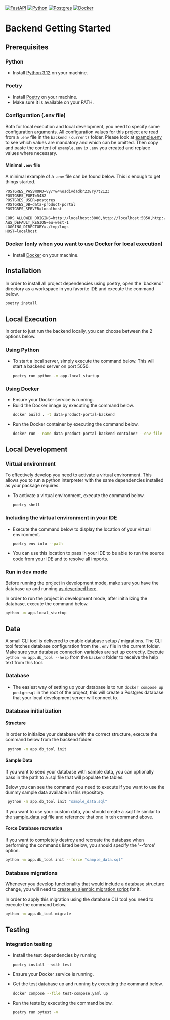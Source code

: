 [![FastAPI][FastAPI]][FastAPI-url]
[![Python][Python]][Python-url]
[![Postgres][Postgres]][Postgres-url]
[![Docker][Docker]][Docker-url]


# Backend Getting Started

## Prerequisites

### Python
- Install [Python 3.12](https://www.python.org/downloads) on your machine.

### Poetry
- Install [Poetry](https://python-poetry.org/docs/#installation) on your machine.
- Make sure it is available on your PATH.

### Configuration (.env file)

Both for local execution and local development, you need to specify some configuration arguments.
All configuration values for this project are read from a `.env` file in the `backend (current)` folder.
Please look at [example.env](../example.env) to see which values are mandatory and which can be omitted.
Then copy and paste the content of `example.env` to `.env` you created and replace values where necessary.

#### Minimal `.env` file
A minimal example of a `.env` file can be found below. This is enough to get things started.
```
POSTGRES_PASSWORD=vy/*&4%osdivdadkr238ry7t2123
POSTGRES_PORT=5432
POSTGRES_USER=postgres
POSTGRES_DB=data-product-portal
POSTGRES_SERVER=localhost

CORS_ALLOWED_ORIGINS=http://localhost:3000,http://localhost:5050,http://localhost:8080
AWS_DEFAULT_REGION=eu-west-1
LOGGING_DIRECTORY=./tmp/logs
HOST=localhost
```

### Docker (only when you want to use Docker for local execution)
- Install [Docker](https://docs.docker.com/get-docker/) on your machine.

## Installation

In order to install all project dependencies using poetry, open the 'backend' directory as a workspace in you favorite IDE and execute the command below.
  ```sh
  poetry install
  ```

## Local Execution

In order to just run the backend locally, you can choose between the 2 options below.

### Using Python

- To start a local server, simply execute the command below. This will start a backend server on port 5050.
  ```sh
  poetry run python -m app.local_startup
  ```

### Using Docker
- Ensure your Docker service is running.
- Build the Docker image by executing the command below.
  ```sh
  docker build . -t data-product-portal-backend
  ```
- Run the Docker container by executing the command below.
  ```sh
  docker run --name data-product-portal-backend-container --env-file .env -p 3000:8080  data-product-portal-backend
  ```

## Local Development

### Virtual environment
To effectively develop you need to activate a virtual environment. This allows you to run a python interpreter with the same dependencies installed as your package requires.
- To activate a virtual environment, execute the command below.
  ```sh
  poetry shell
  ```

### Including the virtual environment in your IDE
- Execute the command below to display the location of your virtual environment.
  ```sh
  poetry env info --path
  ```
- You can use this location to pass in your IDE to be able to run the source code from your IDE and to resolve all imports.


### Run in dev mode

Before running the project in development mode, make sure you have the database up and
running [as described here](#Database-initialization).

In order to run the project in development mode, after initializing the database, execute the command below.
  ```sh
  python -m app.local_startup
  ```

## Data
A small CLI tool is delivered to enable database setup / migrations.
The CLI tool fetches database configuration from the `.env` file in the current folder. Make sure your database connection variables are set
up correctly.
Execute `python -m app.db_tool --help` from the `backend` folder to receive the help text from this tool.

### Database
- The easiest way of setting up your database is to run `docker compose up postgresql` in the root of the project, this will create a Postgres database that your local development server will connect to.

### Database initialization
#### Structure
In order to initialize your database with the correct structure, execute the command below from the backend folder.
 ```sh
  python -m app.db_tool init
  ```

#### Sample Data
If you want to seed your database with sample data, you can optionally pass in the path to a .sql file that will populate the tables.

Below you can see the command you need to execute if you want to use the dummy sample data available in this repository.
 ```sh
  python -m app.db_tool init "sample_data.sql"
  ```
If you want to use your custom data, you should create a .sql file similar to the [sample_data.sql](sample_data.sql) file and reference that one in teh command above.

#### Force Database recreation
If you want to completely destroy and recreate the database when performing the commands listed below, you should specify the '--force' option.
  ```sh
  python -m app.db_tool init --force "sample_data.sql"
  ```

### Database migrations
Whenever you develop functionality that would include a database structure change, you will need to [create an alembic migration script](https://alembic.sqlalchemy.org/en/latest/tutorial.html#create-a-migration-script) for it.

In order to apply this migration using the database CLI tool you need to execute the command below.
  ```sh
  python -m app.db_tool migrate
  ```

## Testing
### Integration testing
- Install the test dependencies by running

  ```
  poetry install --with test
  ```
- Ensure your Docker service is running.
- Get the test database up and running by executing the command below.

  ```sh
  docker compose --file test-compose.yaml up
  ```

- Run the tests by executing the command below.

  ```sh
  poetry run pytest -v
  ```

<!-- MARKDOWN LINKS & IMAGES -->
<!-- https://www.markdownguide.org/basic-syntax/#reference-style-links -->

[FastAPI]: https://img.shields.io/badge/FastAPI-005571?style=for-the-badge&logo=fastapi

[FastAPI-url]: https://fastapi.tiangolo.com

[Docker]: https://img.shields.io/badge/docker-%230db7ed.svg?style=for-the-badge&logo=docker&logoColor=white

[Docker-url]: https://www.docker.com

[Postgres]:https://img.shields.io/badge/postgres-%23316192.svg?style=for-the-badge&logo=postgresql&logoColor=white

[Postgres-url]:https://www.postgresql.org

[Python]:https://img.shields.io/badge/python-3670A0?style=for-the-badge&logo=python&logoColor=ffdd54

[Python-url]:https://www.python.org
